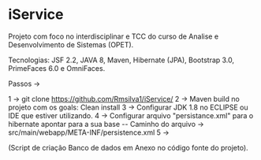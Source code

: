 # iService

Projeto com foco no interdisciplinar e TCC do curso de Analise e Desenvolvimento de Sistemas (OPET).

Tecnologias: JSF 2.2, JAVA 8, Maven, Hibernate (JPA), Bootstrap 3.0, PrimeFaces 6.0 e OmniFaces.

Passos ->

1 -> git clone https://github.com/Rmsilva1/iService/
2 -> Maven build no projeto com os goals: Clean install
3 -> Configurar JDK 1.8 no ECLIPSE ou IDE que estiver utilizando.
4 -> Configurar arquivo "persistance.xml" para o hibernate apontar para a sua base 
  -- Caminho do arquivo -> src/main/webapp/META-INF/persistence.xml
5 ->

(Script de criação Banco de dados em Anexo no código fonte do projeto).
